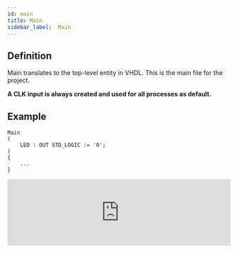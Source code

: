 ```yaml
---
id: main
title: Main
sidebar_label:  Main
---
```


## Definition

Main translates to the top-level entity in VHDL. This is the main file for the project.

**A CLK input is always created and used for all processes as default.**

## Example
```vhdp
Main
(
    LED : OUT STD_LOGIC := '0';
)
{
    ...
}

```

<div class="fluidMedia"><iframe id="ytplayer" type="text/html" width="100%" src="https://www.youtube.com/embed/a_mQx-6RH34?autoplay=0&origin=http://vhdplus.com" frameborder="0" allowFullScreen></iframe></div>

